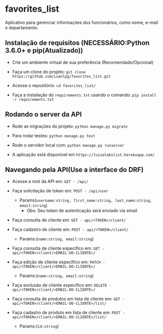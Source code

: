 # favorites_list

Aplicativo para gerenciar informações dos funcionários, como nome, e-mail e departamento.


## Instalação de requisitos (NECESSÁRIO:Python 3.6.0+ e pip(Atualizado))

- Crie um ambiente virtual de sua preferência (Recomendado/Opcional)

- Faça um clone do projeto: `git clone https://github.com/Luanlpg/favorites_list.git`

- Acesse o repositório: `cd favorites_list/`

- Faça a instalação do `requirements.txt` usando o comando: `pip install -r requirements.txt`

## Rodando o server da API

- Rode as migrações do projeto: `python manage.py migrate`

- Para rodar testes: `python manage.py test`

- Rode o servidor local com: `python manage.py runserver`

- A aplicação está disponível em `https://luizalabslist.herokuapp.com/`

## Navegando pela API(Use a interface do DRF)

- Acesse a root da API em: `GET - /api/`

- Faça solicitação de token em: `POST - /api/user`
  - Params(`username:string, first_name:string, last_name:string, email:string`)
    - Obs: Seu token de autenticação será enviado via email

- Faça consulta de cliente em: `GET - api/<TOKEN>/client/`

- Faça cadastro de cliente em: `POST - api/<TOKEN>/client/`
  - Params:(`name:string, email:string`)

- Faça consulta de cliente especifico em: `GET - api/<TOKEN>/client/<EMAIL-DO-CLIENTE>/`

- Faça edição de cliente especifico em: `PATCH - api/<TOKEN>/client/<EMAIL-DO-CLIENTE>/`
  - Params:(`name:string, email:string`)

- Faça exclusão de cliente especifico em: `DELETE - api/<TOKEN>/client/<EMAIL-DO-CLIENTE>/`

- Faça consulta de produtos em lista de cliente em: `GET - api/<TOKEN>/client/<EMAIL-DO-CLIENTE>/list/`

- Faça cadastro de produto em lista de cliente em: `POST - api/<TOKEN>/client/<EMAIL-DO-CLIENTE>/list/`
  - Params:(`id:string`)
